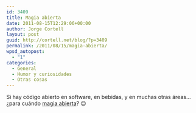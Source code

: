 ```yaml
---
id: 3409
title: Magia abierta
date: 2011-08-15T12:29:06+00:00
author: Jorge Cortell
layout: post
guid: http://cortell.net/blog/?p=3409
permalink: /2011/08/15/magia-abierta/
wpsd_autopost:
  - "1"
categories:
  - General
  - Humor y curiosidades
  - Otras cosas
---
```

Si hay código abierto en software, en bebidas, y en muchas otras áreas... ¿para cuándo <a title="http://hyperritual.com/blog/open-sourcery/" href="http://hyperritual.com/blog/open-sourcery/" target="_blank">magia abierta</a>? 😉
